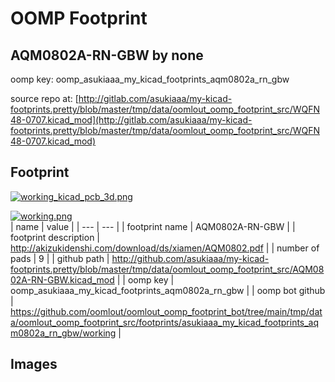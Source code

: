# OOMP Footprint  
## AQM0802A-RN-GBW  by none  
  
oomp key: oomp_asukiaaa_my_kicad_footprints_aqm0802a_rn_gbw  
  
source repo at: [http://gitlab.com/asukiaaa/my-kicad-footprints.pretty/blob/master/tmp/data/oomlout_oomp_footprint_src/WQFN48-0707.kicad_mod](http://gitlab.com/asukiaaa/my-kicad-footprints.pretty/blob/master/tmp/data/oomlout_oomp_footprint_src/WQFN48-0707.kicad_mod)  
## Footprint  
  
[![working_kicad_pcb_3d.png](working_kicad_pcb_3d_600.png)](working_kicad_pcb_3d.png)  
  
[![working.png](working_600.png)](working.png)  
| name | value | 
| --- | --- | 
| footprint name | AQM0802A-RN-GBW | 
| footprint description | http://akizukidenshi.com/download/ds/xiamen/AQM0802.pdf | 
| number of pads | 9 | 
| github path | http://github.com/asukiaaa/my-kicad-footprints.pretty/blob/master/tmp/data/oomlout_oomp_footprint_src/AQM0802A-RN-GBW.kicad_mod | 
| oomp key | oomp_asukiaaa_my_kicad_footprints_aqm0802a_rn_gbw | 
| oomp bot github | https://github.com/oomlout/oomlout_oomp_footprint_bot/tree/main/tmp/data/oomlout_oomp_footprint_src/footprints/asukiaaa_my_kicad_footprints_aqm0802a_rn_gbw/working | 
## Images  
